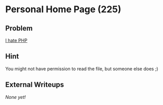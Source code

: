 # Personal Home Page (225)

## Problem

[I hate PHP](http://web.easyctf.com:10200)

## Hint

You might not have permission to read the file, but someone else does ;)

## External Writeups

*None yet!*